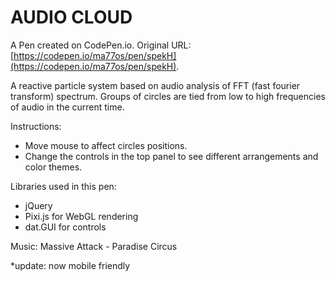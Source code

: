 # AUDIO CLOUD

A Pen created on CodePen.io. Original URL: [https://codepen.io/ma77os/pen/spekH](https://codepen.io/ma77os/pen/spekH).

A reactive particle system based on audio analysis of FFT (fast fourier transform) spectrum. Groups of circles are tied from low to high frequencies of audio in the current time.

Instructions:
- Move mouse to affect circles positions.
- Change the controls in the top panel to see different arrangements and color themes.

Libraries used in this pen:
- jQuery
- Pixi.js for WebGL rendering
- dat.GUI for controls

Music: Massive Attack - Paradise Circus

*update: now mobile friendly
